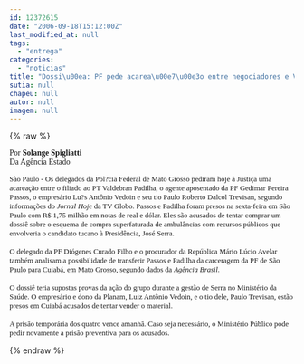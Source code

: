 ```yaml
---
id: 12372615
date: "2006-09-18T15:12:00Z"
last_modified_at: null
tags:
  - "entrega"
categories:
  - "noticias"
title: "Dossi\u00ea: PF pede acarea\u00e7\u00e3o entre negociadores e Vedoin"
sutia: null
chapeu: null
autor: null
imagem: null
---
```

{% raw %}
<p><P><FONT face=Verdana>Por<STRONG> Solange Spigliatti<BR></STRONG>Da Agência Estado</FONT></P><FONT face=Verdana size=2></p>
<p><P>São Paulo - Os delegados da Pol?cia Federal de Mato Grosso pediram hoje à Justiça uma acareação entre o filiado ao PT Valdebran Padilha, o agente aposentado da PF Gedimar Pereira Passos, o empresário Lu?s Antônio Vedoin e seu tio Paulo Roberto Dalcol Trevisan, segundo informações do <I>Jornal Hoje</I> da TV Globo. Passos e Padilha foram presos na sexta-feira em São Paulo com R$ 1,75 milhão em notas de real e dólar. Eles são acusados de tentar comprar um dossiê sobre o esquema de compra superfaturada de ambulâncias com recursos públicos que envolveria o candidato tucano à Presidência, José Serra.<BR><BR>O delegado da PF Diógenes Curado Filho e o procurador da República Mário Lúcio Avelar também analisam a possibilidade de transferir Passos e Padilha da carceragem da PF de São Paulo para Cuiabá, em Mato Grosso, segundo dados da <I>Agência Brasil</I>.<BR><BR>O dossiê teria supostas provas da ação do grupo durante a gestão de Serra no Ministério da Saúde. O empresário e dono da Planam, Luiz Antônio Vedoin, e o tio dele, Paulo Trevisan, estão presos em Cuiabá acusados de tentar vender o material.<BR><BR>A prisão temporária dos quatro vence amanhã. Caso seja necessário, o Ministério Público pode pedir novamente a prisão preventiva para os acusados.</P></FONT> </p>
{% endraw %}